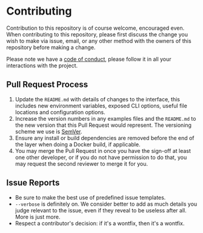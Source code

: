 # Contributing

Contribution to this repository is of course welcome, encouraged even. When
contributing to this repository, please first discuss the change you wish to
make via issue, email, or any other method with the owners of this repository
before making a change.

Please note we have a [code of conduct](./CODE_OF_CONDUCT.md), please follow it
in all your interactions with the project.


## Pull Request Process

1. Update the `README.md` with details of changes to the interface, this
   includes new environment variables, exposed CLI options, useful file
   locations and configuration options.
2. Increase the version numbers in any examples files and the `README.md` to
   the new version that this Pull Request would represent. The versioning
   scheme we use is [SemVer](http://semver.org/).
3. Ensure any install or build dependencies are removed before the end of the
   layer when doing a Docker build, if applicable.
4. You may merge the Pull Request in once you have the sign-off at least one
   other developer, or if you do not have permission to do that, you may
   request the second reviewer to merge it for you.


## Issue Reports

- Be sure to make the best use of predefined issue templates.
- `--verbose` is definitely on. We consider better to add as much details you
  judge relevant to the issue, even if they reveal to be useless after all.
  More is just more.
- Respect a contributor's decision: if it's a wontfix, then it's a wontfix.
